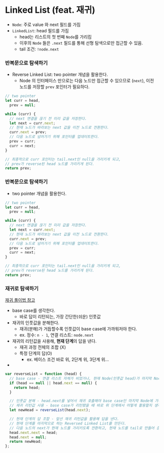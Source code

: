 # Linked List (feat. 재귀)

- `Node`: 주로 value 와 next 필드를 가짐
- `LinkedList`: head 필드를 가짐
  - head는 리스트의 첫 번째 `Node`를 가리킴
  - 이후의 `Node` 들은 `.next` 필드를 통해 선형 탐색으로만 접근할 수 있음.
  - tail 조건: `!node.next`

### 반복문으로 탐색하기

- Reverse Linked List: two pointer 개념을 활용한다.
  - Node 의 인터페이스 만으로는 다음 노드만 접근할 수 있으므로 (`next`), 이전 노드를 저장할 `prev` 포인터가 필요하다.

```js
// two pointer
let curr = head,
  prev = null;

while (curr) {
  // next 연결을 끊기 전 미리 값을 저장한다.
  let next = curr.next;
  // 현재 노드가 바라보는 next 값을 이전 노드로 전환한다.
  curr.next = prev;
  // 다음 노드로 넘어가기 위해 포인터를 업데이트한다.
  prev = curr;
  curr = next;
}

// 최종적으로 curr 포인터는 tail.next인 null을 가리키게 되고,
// prev가 reverse된 head 노드를 가리키게 된다.
return prev;
```

### 반복문으로 탐색하기

- two pointer 개념을 활용한다.

```js
// two pointer
let curr = head,
  prev = null;

while (curr) {
  // next 연결을 끊기 전 미리 값을 저장한다.
  let next = curr.next;
  // 현재 노드가 바라보는 next 값을 이전 노드로 전환한다.
  curr.next = prev;
  // 다음 노드로 넘어가기 위해 포인터를 업데이트한다.
  prev = curr;
  curr = next;
}

// 최종적으로 curr 포인터는 tail.next인 null을 가리키게 되고,
// prev가 reverse된 head 노드를 가리키게 된다.
return prev;
```

### 재귀로 탐색하기

[재귀 풀이법 참고](https://velog.io/@eddy_song/you-can-solve-recursion)

- base case를 생각한다.
  - 바로 답이 리턴되는, 가장 간단한(쉬운) 인풋값
- 재귀의 인풋값을 분해한다.
  - 재귀(분해)가 거듭할수록 인풋값이 base case에 가까워저야 한다.
  - ex. 정수: `n - 1`, 연결 리스트: `node.next`
- 재귀의 리턴값을 사용해, **현재 단계**의 답을 낸다.
  - 재귀 과정 전체의 조합 (X)
  - 특정 단계의 답(O)
    - ex. 베이스 조건 바로 위, 2단계 위, 3단계 위...
-

```js
var reverseList = function (head) {
  // base case - 연결 리스트 자체가 비었거나, 현재 Node(인풋값 head)가 마지막 Node인 경우.
  if (head == null || head.next == null) {
    return head;
  }

  // 인풋값 분해 - head.next를 넣어서 재귀 호출해야 base case인 마지막 Node에 가까워질 수 있다.
  // 재귀 리턴값 사용 - base case가 리턴됐을 때 바로 위 단계에서 어떻게 활용할지 생각해 본다.
  let newHead = reverseList(head.next);

  // 현재 단계의 답 조합 - 앞선 재귀 리턴값을 활용해 답을 낸다.
  // 현재 단계를 마지막으로 하는 Reversed Linked List를 만든다.
  // 다음 노드의 next가 현재 노드를 가리키도록 전환하고, 현재 노드를 tail로 만들어 준다.
  head.next.next = head;
  head.next = null;
  return newHead;
};
```
